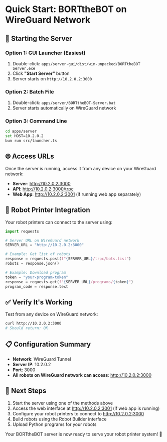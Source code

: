 # Quick Start: BORTtheBOT on WireGuard Network

## 🚀 Starting the Server

### Option 1: GUI Launcher (Easiest)
1. Double-click: `apps/server-gui/dist/win-unpacked/BORTtheBOT Server.exe`
2. Click **"Start Server"** button
3. Server starts on `http://10.2.0.2:3000`

### Option 2: Batch File
1. Double-click: `apps/server/BORTtheBOT-Server.bat`
2. Server starts automatically on WireGuard network

### Option 3: Command Line
```bash
cd apps/server
set HOST=10.2.0.2
bun run src/launcher.ts
```

## 🌐 Access URLs

Once the server is running, access it from any device on your WireGuard network:

- **Server**: http://10.2.0.2:3000
- **API**: http://10.2.0.2:3000/trpc
- **Web App**: http://10.2.0.2:3001 (if running web app separately)

## 🤖 Robot Printer Integration

Your robot printers can connect to the server using:

```python
import requests

# Server URL on WireGuard network
SERVER_URL = "http://10.2.0.2:3000"

# Example: Get list of robots
response = requests.post(f"{SERVER_URL}/trpc/bots.list")
robots = response.json()

# Example: Download program
token = "your-program-token"
response = requests.get(f"{SERVER_URL}/programs/{token}")
program_code = response.text
```

## ✅ Verify It's Working

Test from any device on WireGuard network:

```bash
curl http://10.2.0.2:3000
# Should return: OK
```

## 📋 Configuration Summary

- **Network**: WireGuard Tunnel
- **Server IP**: 10.2.0.2
- **Port**: 3000
- **All robots on WireGuard network can access**: http://10.2.0.2:3000

## 🎯 Next Steps

1. Start the server using one of the methods above
2. Access the web interface at http://10.2.0.2:3001 (if web app is running)
3. Configure your robot printers to connect to http://10.2.0.2:3000
4. Build robots using the Robot Builder interface
5. Upload Python programs for your robots

Your BORTtheBOT server is now ready to serve your robot printer system! 🤖


